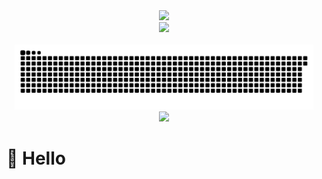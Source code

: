 <div align="center">

  <!-- dynamic typing effect 动态打字效果 -->
  <div>
    <a href>
      <img src="https://readme-typing-svg.demolab.com?font=Fira+Code&pause=1000&width=435&lines=祝您今天愉快!;结构决定性质，性质决定应用;print(%22Hello%2C%20World%22)&center=true&size=27" />
    </a>
  </div>

  <!-- knock code pictures 敲代码的图片 -->
  <picture>
    <source media="(prefers-color-scheme: dark)" srcset="https://cdn.jsdelivr.net/gh/CandyDream6/jsdelivr/github/gif/coding.gif" />
    <source media="(prefers-color-scheme: light)" srcset="https://cdn.jsdelivr.net/gh/CandyDream6/jsdelivr/github/image/developer.svg" height="225px" />
    <img src="https://cdn.jsdelivr.net/gh/CandyDream6/jsdelivr/github/gif/coding.gif" />
  </picture>

  <!-- for beauty 留个空行好看点 -->
  <div>&nbsp;</div>

  <!-- snake 贪吃蛇代码 -->
  <div align="center">
    <picture>
      <source media="(prefers-color-scheme: dark)" srcset="https://github.com/Jokicy/Jokicy/blob/output/github-snake-dark.svg" />
      <source media="(prefers-color-scheme: light)" srcset="https://github.com/Jokicy/Jokicy/blob/output/github-snake.svg" />
      <img alt="github-snake" src="github-snake.svg" width="95%" />
    </picture>
  </div>
  
  <!-- Tech Stack -->
  <div align="center">
    <img src="https://skillicons.dev/icons?i=github,py,html,matlab,autocad,ai,pr,ps,notion,cloudflare"/> </br>
  </div>
</div>


<!-- ########################################## 分割 ########################################## -->
#  🙋 Hello
<head>
    <style>
        table {
            width: 100%;
        }

        td {
            text-align: left;
        }
    </style>
</head>

<body>
    <div style="text-align: center;">
        <table>
            <tr>
                <td>
                    <h3>🤺 About Me</h3>
                    <p>&emsp;&emsp;嗨，你好，我是Jokic，是个苦逼的材料研究生。</p>
                </td>
            </tr>
        </table>
    </div>
</body>


<!-- ########################################## 分割 ########################################## -->
<div align="center">
  <img width="200%" src="https://cdn.jsdelivr.net/gh/CandyDream6/jsdelivr/github/gif/hr.gif" />
  
</div>

